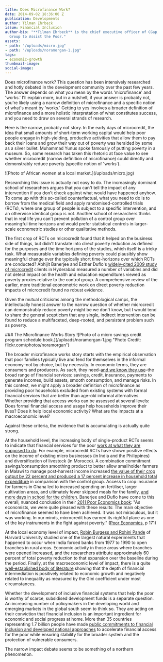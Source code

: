 ```yaml
---
title: Does Microfinance Work?
date: 2014-09-02 18:36:00 Z
publication: Developments
author: Tilman Ehrbeck
issue: Financial Inclusion
author-bio: "**Tilman Ehrbeck** is the chief executive officer of CGap, the Consultative
  Group to Assist the Poor."
assets:
- path: "/uploads/micro.jpg"
- path: "/uploads/noramorgan-1.jpg"
tags:
- economic-growth
thumbnail-image:
social-image:
---
```


<p>Does microfinance work? This question has been intensively researched and hotly debated in the development community over the past few years. The answer depends on what you mean by the words 'microfinance' and 'works.' I'll explain more, but in a nutshell, if your answer is probably not, you're likely using a narrow definition of microfinance and a specific notion of what's meant by 'works.'  Getting to yes involves a broader definition of microfinance and a more holistic interpretation of what constitutes success, and you need to draw on several strands of research. </p>



<p>Here is the narrow, probably not story. In the early days of microcredit, the idea that small amounts of short-term working capital would help poor people engage in high-yielding, productive activities that allow them to pay back their loans and grow their way out of poverty was heralded by some as a silver bullet. Muhammad Yunus spoke famously of putting poverty in a museum. So, some research has taken this rhetoric at face value to see whether microcredit (narrow definition of microfinance) could directly and demonstrably reduce poverty (specific notion of 'works').  </p>
![Photo of African women at a local market.](/uploads/micro.jpg) 
  <p>Researching this issue is actually not easy to do. The increasingly dominant school of researchers argues that you can't tell the impact of any intervention if you don't check against what would have happened anyhow. To come up with this so-called counterfactual, what you need to do is to borrow from the medical field and apply randomised-controlled trials (RCTs), where one group of people is subject to a specific intervention, and an otherwise identical group is not. Another school of researchers thinks that in real life you can't prevent pollution of a control group over meaningful time horizons and would prefer statistical controls in larger-scale econometric studies or other qualitative methods.  </p>
  <p>The first crop of RCTs on microcredit found that it helped on the business side of things, but didn't translate into direct poverty reduction as defined for the purposes and the time horizons of the studies, which itself is a tricky task. What measurable variables defining poverty could plausibly show meaningful change over the typically short time-horizons over which RCTs are conducted? Abhijit Banerjee and Esther Duflo's <a href="http://economics.mit.edu/files/4162">widely-cited 2009 study of microcredit</a> clients in Hyderabad measured a number of variables and did not detect impact on the health and education expenditures viewed as poverty proxies relative to the control group. A comprehensive review of the earlier, more traditional econometric work on direct poverty reduction impacts of microcredit found no robust evidence. </p>
  <p>Given the mutual criticisms among the methodological camps, the intellectually honest answer to the narrow question of whether microcredit can demonstrably reduce poverty might be we don't know, but I would tend to share the general scepticism that any single, indirect intervention can be found to reduce a multifaceted, deep-rooted, and persistent problem such as poverty.</p>
### The Microfinance Works Story
![Photo of a micro savings credit program schedule book.](/uploads/noramorgan-1.jpg "Photo Credit: flickr.com/photos/noramorgan") 
  <p>The broader microfinance works story starts with the empirical observation that poor families typically live and fend for themselves in the informal economy–not by choice, but by necessity. In economic terms, they are consumers and producers. As such, they need–<a href="http://www.ebook3000.com/Portfolios-of-the-Poor--How-the-World-s-Poor-Live-on--2-a-Day_78833.html">and we know they use</a>–the broad range of financial services: savings, credit, insurance, payments to generate incomes, build assets, smooth consumption, and manage risks. In this context, we might apply a broader definition of microfinance as providing poor households excluded from existing systems with formal financial services that are better than age-old informal alternatives. Whether providing that access works can be assessed at several levels: Does formal financial access and usage help households improve their lives? Does it help local economic activity? What are the impacts at a macroeconomic level? </p>
  <p>Against these criteria, the evidence that is accumulating is actually quite strong. </p>
  <p>At the household level, the increasing body of single-product RCTs seems to indicate that financial services for the poor <a href="http://www.cgap.org/publications/latest-findings-randomized-evaluations-microfinance">work at what they are supposed to do</a>. For example, microcredit RCTs have shown positive effects on the income of existing micro businesses (in India and the Philippines) and diversification of livestock (in Morocco). A combination commitment savings/consumption smoothing product to better allow smallholder farmers in Malawi to manage post-harvest income increased <a href="http://www.microfinancegateway.org/p/site/m/template.rc/1.1.8524/">the value of their crop output by 22 percent and produced a 17 percent increase in household total expenditure</a> in comparison with the control group. Access to crop insurance for farmers in Ghana led to increased spending on fertiliser, larger cultivation areas, and ultimately fewer skipped meals for the family, <a href="http://www.povertyactionlab.org/evaluation/examining-underinvestment-agriculture-returns-capital-and-insurance-among-farmers-ghana">and more days in school for the children</a>. Banerjee and Duflo have come to this overall, nuanced conclusion in their <a href="http://pooreconomics.com/">2011 Poor Economics book</a>: "As economists, we were quite pleased with these results: The main objective of microfinance seemed to have been achieved. It was not miraculous, but it was working. In our minds, microcredit has earned its rightful place as one of the key instruments in the fight against poverty." (<a href="http://pooreconomics.com/">Poor Economics</a>, p 171)</p>
  <p>At the local economy level of impact, <a href="http://www.uio.no/studier/emner/sv/oekonomi/ECON4915/v11/undervisningsmateriale/BurgessPande.pdf">Robin Burgess and Rohini Pande</a> of Harvard University studied one of the largest natural experiments that happened to occur when India forced banks from 1977 to 1990 to open branches in rural areas. Economic activity in those areas where branches were opened increased, and the researchers attribute approximately 60 percent of total poverty reduction to that expansion over the baseline during the period. Finally, at the macroeconomic level of impact, there is a quite <a href="http://www.imf.org/external/pubs/ft/fandd/2011/09/jahan.htm">well-established body of literature</a> showing that the depth of financial intermediation is positively related to economic growth and negatively related to inequality as measured by the Gini coefficient under most circumstances.  </p>
  <p>Whether the development of inclusive financial systems that help the poor is worthy of scarce, subsidised development funds is a separate question. An increasing number of policymakers in the developing world and emerging markets in the global south seem to think so. They are acting on their conviction that financial inclusion is an important ingredient for economic and social progress at home. More than 35 countries representing 1.7 billion people have made <a href="http://www.cgap.org/blog/need-financial-inclusion-success-stories">public commitments to financial inclusion and developed national approaches</a> to accelerate financial access for the poor while ensuring stability for the broader system and the protection of vulnerable consumers.</p>
  <p>The narrow impact debate seems to be something of a northern phenomenon.</p>
